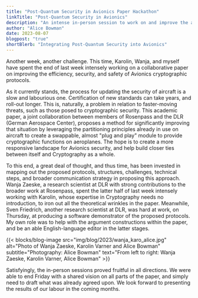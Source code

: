 ```yaml
---
title: "Post-Quantum Security in Avionics Paper Hackathon"
linkTitle: "Post-Quantum Security in Avionics"
description: "An intense in-person session to work on and improve the academic paper"
author: "Alice Bowman"
date: 2023-08-07
blogpost: "true"
shortBlerb: "Integrating Post-Quantum Security into Avionics"
---
```


Another week, another challenge. This time, Karolin, Wanja, and myself have spent the end of last week intensely working on a collaborative paper on improving the efficiency, security, and safety of Avionics cryptographic protocols. 

As it currently stands, the process for updating the security of aircraft is a slow and labourious one. Certification of new standards can take years, and roll-out longer. This is, naturally, a problem in relation to faster-moving threats, such as those posed to cryptographic security. This academic paper, a joint collaboration between members of Rosenpass and the DLR (German Aerospace Center), proposes a method for significantly improving that situation by leveraging the partitioning principles already in use on aircraft to create a swappable, almost "plug and play" module to provide cryptographic functions on aeroplanes. The hope is to create a more responsive landscape for Avionics security, and help build closer ties between itself and Cryptography as a whole.

To this end, a great deal of thought, and thus time, has been invested in mapping out the proposed protocols, structures, challenges, technical steps, and broader communication strategy in proposing this approach. Wanja Zaeske, a research scientist at DLR with strong contributions to the broader work at Rosenpass, spent the latter half of last week intensely working with Karolin, whose expertise in Cryptography needs no introduction, to iron out all the theoretical wrinkles in the paper. Meanwhile, Sven Friedrich, another research scientist at DLR, was hard at work, on Thursday, at producing a software demonstrator of the proposed protocols. My own role was to help with the argument constructions within the paper, and be an able English-language editor in the latter stages.

{{< blocks/blog-image src="img/blog/2023/wanja_karo_alice.jpg" alt="Photo of Wanja Zaeske, Karolin Varner and Alice Bowman" subtitle="Photography: Alice Bowman" text="From left to right: Wanja Zaeske, Karolin Varner, Alice Bowman" >}}

Satisfyingly, the in-person sessions proved fruitful in all directions. We were able to end Friday with a shared vision on all parts of the paper, and simply need to draft what was already agreed upon. We look forward to presenting the results of our labour in the coming months.